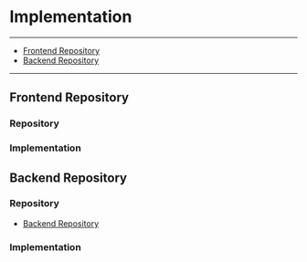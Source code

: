 # Implementation
***
- [Frontend Repository]()
- [Backend Repository](#backend-repository)
***

## Frontend Repository
### Repository
### Implementation

## Backend Repository
### Repository
- [Backend Repository](https://github.com/NgTrNghia1211/backend-lowcode)
### Implementation
